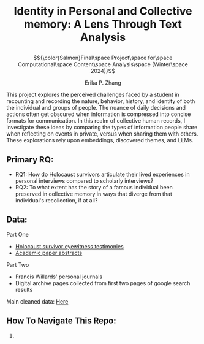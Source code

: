 # <p align="center">Identity in Personal and Collective memory: A Lens Through Text Analysis</p>
$${\color{Salmon}Final\space Project\space for\space Computational\space Content\space Analysis\space (Winter\space 2024)}$$
<p align="center">Erika P. Zhang</p>

This project explores the perceived challenges faced by a student in recounting and recording the nature, behavior, history, and identity of both the individual and groups of people. The nuance of daily decisions and actions often get obscured when information is compressed into concise formats for communication. In this realm of collective human records, I investigate these ideas by comparing the types of information people share when reflecting on events in private, versus when sharing them with others. These explorations rely upon embeddings, discovered themes, and LLMs.

## Primary RQ: <br>
- RQ1: How do Holocaust survivors articulate their lived experiences in personal interviews compared to scholarly interviews?
- RQ2: To what extent has the story of a famous individual been preserved in collective memory in ways that diverge from that individual's recollection, if at all?


## Data: <br>
Part One
- [Holocaust survivor eyewitness testimonies](https://www.testifyingtothetruth.co.uk/viewer/)
- [Academic paper abstracts](https://github.com/allenai/s2orc)

Part Two
- Francis Willards' personal journals
- Digital archive pages collected from first two pages of google search results

Main cleaned data: [Here](https://drive.google.com/drive/folders/10RSqaGkyg5z5LLoW8gD6HJfaNwtmvJ2D?usp=sharing) 

## How To Navigate This Repo:
1. 
